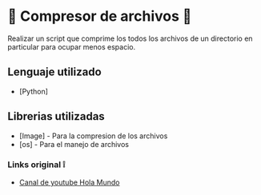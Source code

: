 # :open_file_folder: Compresor de archivos :open_file_folder:

Realizar un script que comprime los todos los archivos de un directorio en particular para ocupar menos espacio.

## Lenguaje utilizado

* [Python]

## Librerias utilizadas

* [Image] - Para la compresion de los archivos
* [os] - Para el manejo de archivos

### Links original :grey_exclamation:

* [Canal de youtube Hola Mundo ](https://www.youtube.com/watch?v=sW4ScHICKtI&ab_channel=HolaMundo)

